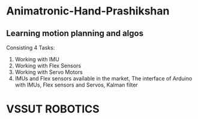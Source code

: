 # Animatronic-Hand-Prashikshan

## Learning motion planning and algos

Consisting 4 Tasks:

1. Working with IMU
2. Working with Flex Sensors
3. Working with Servo Motors
4. IMUs and Flex sensors available in the market, The interface of Arduino with IMUs, Flex  sensors and Servos, Kalman filter 

# VSSUT ROBOTICS